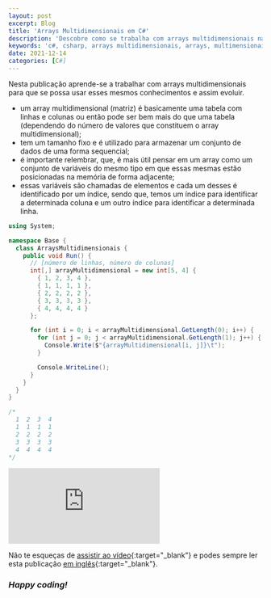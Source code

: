 ```yaml
---
layout: post
excerpt: Blog
title: 'Arrays Multidimensionais em C#'
description: 'Descobre como se trabalha com arrays multidimensionais na linguagem de programação C#. Obtém respostas às tuas dúvidas com a teoria e os exemplos apresentados.'
keywords: 'c#, csharp, arrays multidimensionais, arrays, multimensionais, array, multidimensional, publicação'
date: 2021-12-14
categories: [C#]
---
```


Nesta publicação aprende-se a trabalhar com arrays multidimensionais para que se possa usar esses mesmos conhecimentos e assim evoluir.

- um array multidimensional (matriz) é basicamente uma tabela com linhas e colunas ou então pode ser bem mais do que uma tabela (dependendo do número de valores que constituem o array multidimensional);
- tem um tamanho fixo e é utilizado para armazenar um conjunto de dados de uma forma sequencial;
- é importante relembrar, que, é mais útil pensar em um array como um conjunto de variáveis do mesmo tipo em que essas mesmas estão posicionadas na memória de forma adjacente;
- essas variáveis são chamadas de elementos e cada um desses é identificado por um índice, sendo que, temos um índice para identificar a determinada coluna e um outro índice para identificar a determinada linha.

```csharp
using System;

namespace Base {
  class ArraysMultidimensionais {
    public void Run() {
      // [número de linhas, número de colunas]
      int[,] arrayMultidimensional = new int[5, 4] {
        { 1, 2, 3, 4 },
        { 1, 1, 1, 1 },
        { 2, 2, 2, 2 },
        { 3, 3, 3, 3 },
        { 4, 4, 4, 4 }
      };

      for (int i = 0; i < arrayMultidimensional.GetLength(0); i++) {
        for (int j = 0; j < arrayMultidimensional.GetLength(1); j++) {
          Console.Write($"{arrayMultidimensional[i, j]}\t");
        }

        Console.WriteLine();
      }
    }
  }
}

/*
  1  2  3  4
  1  1  1  1
  2  2  2  2
  3  3  3  3
  4  4  4  4
*/
```

<div class="video-container">
  <iframe src="https://www.youtube.com/embed/iv2-0xW8DpU" frameborder="0" allowfullscreen></iframe>
</div>

Não te esqueças de [assistir ao vídeo](https://youtu.be/iv2-0xW8DpU){:target="\_blank"} e podes sempre ler esta publicação [em inglês](https://nelsonsilvadev.com/blog/multidimensional-arrays-in-csharp/){:target="\_blank"}.

### _Happy coding!_
